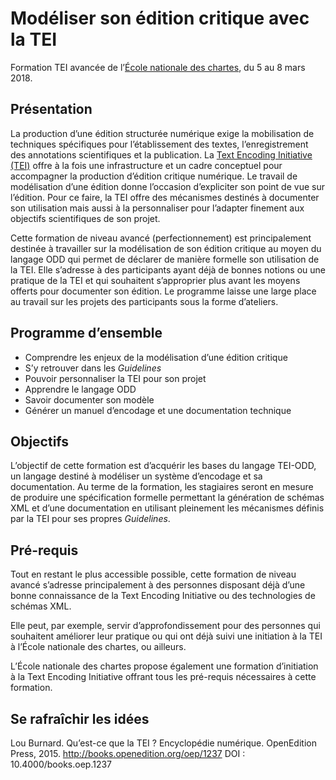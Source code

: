 # Modéliser son édition critique avec la TEI

Formation TEI avancée de l’[École nationale des chartes](http://www.enc-sorbonne.fr), du 5 au 8 mars 2018.

## Présentation

La production d’une édition structurée numérique exige la mobilisation de techniques spécifiques pour l’établissement des textes, l’enregistrement des annotations scientifiques et la publication. La [Text Encoding Initiative (TEI)](http://www.tei-c.org) offre à la fois une infrastructure et un cadre conceptuel pour accompagner la production d’édition critique numérique. Le travail de modélisation d’une édition donne l’occasion d’expliciter son point de vue sur l’édition. Pour ce faire, la TEI offre des mécanismes destinés à documenter son utilisation mais aussi à la personnaliser pour l’adapter finement aux objectifs scientifiques de son projet.

Cette formation de niveau avancé (perfectionnement) est principalement destinée à travailler sur la modélisation de son édition critique au moyen du langage ODD qui permet de déclarer de manière formelle son utilisation de la TEI. Elle s’adresse à des participants ayant déjà de bonnes notions ou une pratique de la TEI et qui souhaitent s’approprier plus avant les moyens offerts pour documenter son édition. Le programme laisse une large place au travail sur les projets des participants sous la forme d’ateliers.

## Programme d’ensemble

- Comprendre les enjeux de la modélisation d’une édition critique
- S’y retrouver dans les _Guidelines_
- Pouvoir personnaliser la TEI pour son projet
- Apprendre le langage ODD
- Savoir documenter son modèle
- Générer un manuel d’encodage et une documentation technique

## Objectifs

L’objectif de cette formation est d’acquérir les bases du langage TEI-ODD, un langage destiné à modéliser un système d’encodage et sa documentation. Au terme de la formation, les stagiaires seront en mesure de produire une spécification formelle permettant la génération de schémas XML et d’une documentation en utilisant pleinement les mécanismes définis par la TEI pour ses propres *Guidelines*.

## Pré-requis

Tout en restant le plus accessible possible, cette formation de niveau avancé s’adresse principalement à des personnes disposant déjà d’une bonne connaissance de la Text Encoding Initiative ou des technologies de schémas XML. 

Elle peut, par exemple, servir d’approfondissement pour des personnes qui souhaitent améliorer leur pratique ou qui ont déjà suivi une initiation à la TEI à l’École nationale des chartes, ou ailleurs.

L’École nationale des chartes propose également une formation d’initiation à la Text Encoding Initiative offrant tous les pré-requis nécessaires à cette formation. <lien>

## Se rafraîchir les idées

Lou Burnard. Qu’est-ce que la TEI ? Encyclopédie numérique. OpenEdition Press, 2015. http://books.openedition.org/oep/1237 DOI : 10.4000/books.oep.1237
